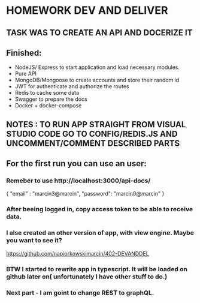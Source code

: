 # HOMEWORK DEV AND DELIVER

## TASK WAS TO CREATE AN API AND DOCERIZE IT

## Finished:

- NodeJS/ Express to start application and load necessary modules.
- Pure API
- MongoDB/Mongoose to create accounts and store their random id
- JWT for authenticate and authorize the routes
- Redis to cache some data
- Swagger to prepare the docs
- Docker + docker-compose

## NOTES : TO RUN APP STRAIGHT FROM VISUAL STUDIO CODE GO TO CONFIG/REDIS.JS AND UNCOMMENT/COMMENT DESCRIBED PARTS

## For the first run you can use an user:

### Remeber to use http://localhost:3000/api-docs/

{
"email" : "marcin3@marcin",
"password": "marcin0@marcin"
}

### After beeing logged in, copy access token to be able to receive data.

### I alse created an other version of app, with view engine. Maybe you want to see it?

https://github.com/napiorkowskimarcin/402-DEVANDDEL

### BTW I started to rewrite app in typescript. It will be loaded on github later on( unfortunately I have other stuff to do.)

### Next part - I am goint to change REST to graphQL.
